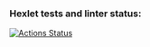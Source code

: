 ### Hexlet tests and linter status:
[![Actions Status](https://github.com/Evoly/frontend-project-lvl2/actions/workflows/hexlet-check.yml/badge.svg)](https://github.com/Evoly/frontend-project-lvl2/actions)